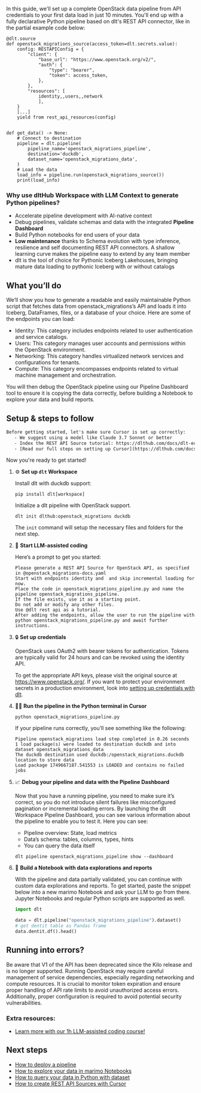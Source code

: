 In this guide, we'll set up a complete OpenStack data pipeline from API credentials to your first data load in just 10 minutes. You'll end up with a fully declarative Python pipeline based on dlt's REST API connector, like in the partial example code below:

```python-outcome
@dlt.source
def openstack_migrations_source(access_token=dlt.secrets.value):
    config: RESTAPIConfig = {
        "client": {
            "base_url": "https://www.openstack.org/v2/",
            "auth": {
                "type": "bearer",
                "token": access_token,
            },
        },
        "resources": [
            identity,,users,,network
            ],
    }
    [...]
    yield from rest_api_resources(config)


def get_data() -> None:
    # Connect to destination
    pipeline = dlt.pipeline(
        pipeline_name='openstack_migrations_pipeline',
        destination='duckdb',
        dataset_name='openstack_migrations_data', 
    )
    # Load the data
    load_info = pipeline.run(openstack_migrations_source())
    print(load_info) 
```

### Why use dltHub Workspace with LLM Context to generate Python pipelines?

- Accelerate pipeline development with AI-native context
- Debug pipelines, validate schemas and data with the integrated **Pipeline Dashboard**
- Build Python notebooks for end users of your data
- **Low maintenance** thanks to Schema evolution with type inference, resilience and self documenting REST API connectors. A shallow learning curve makes the pipeline easy to extend by any team member
- dlt is the tool of choice for Pythonic Iceberg Lakehouses, bringing mature data loading to pythonic Iceberg with or without catalogs

## What you’ll do

We’ll show you how to generate a readable and easily maintainable Python script that fetches data from openstack_migrations’s API and loads it into Iceberg, DataFrames, files, or a database of your choice. Here are some of the endpoints you can load:

- Identity: This category includes endpoints related to user authentication and service catalogs.
- Users: This category manages user accounts and permissions within the OpenStack environment.
- Networking: This category handles virtualized network services and configurations for tenants.
- Compute: This category encompasses endpoints related to virtual machine management and orchestration.

You will then debug the OpenStack pipeline using our Pipeline Dashboard tool to ensure it is copying the data correctly, before building a Notebook to explore your data and build reports.

## Setup & steps to follow

```default
Before getting started, let's make sure Cursor is set up correctly:
   - We suggest using a model like Claude 3.7 Sonnet or better
   - Index the REST API Source tutorial: https://dlthub.com/docs/dlt-ecosystem/verified-sources/rest_api/ and add it to context as **@dlt rest api**
   - [Read our full steps on setting up Cursor](https://dlthub.com/docs/dlt-ecosystem/llm-tooling/cursor-restapi#23-configuring-cursor-with-documentation)
```

Now you're ready to get started!

1. ⚙️ **Set up `dlt` Workspace**
    
    Install dlt with duckdb support:
    ```shell
    pip install dlt[workspace]
    ```

    Initialize a dlt pipeline with OpenStack support.
    ```shell
    dlt init dlthub:openstack_migrations duckdb
    ```

    The `init` command will setup the necessary files and folders for the next step.
    
2. 🤠 **Start LLM-assisted coding**
    
    Here’s a prompt to get you started:
    
    ```prompt
    Please generate a REST API Source for OpenStack API, as specified in @openstack_migrations-docs.yaml 
    Start with endpoints identity and  and skip incremental loading for now. 
    Place the code in openstack_migrations_pipeline.py and name the pipeline openstack_migrations_pipeline. 
    If the file exists, use it as a starting point. 
    Do not add or modify any other files. 
    Use @dlt rest api as a tutorial. 
    After adding the endpoints, allow the user to run the pipeline with python openstack_migrations_pipeline.py and await further instructions.
    ```

    
3. 🔒 **Set up credentials** 
    
    OpenStack uses OAuth2 with bearer tokens for authentication. Tokens are typically valid for 24 hours and can be revoked using the identity API.
    
    To get the appropriate API keys, please visit the original source at https://www.openstack.org/.
    If you want to protect your environment secrets in a production environment, look into [setting up credentials with dlt](https://dlthub.com/docs/walkthroughs/add_credentials).
    
4. 🏃‍♀️ **Run the pipeline in the Python terminal in Cursor**
    
    ```shell
    python openstack_migrations_pipeline.py
    ```
    
    If your pipeline runs correctly, you’ll see something like the following:
    
    ```shell
    Pipeline openstack_migrations load step completed in 0.26 seconds
    1 load package(s) were loaded to destination duckdb and into dataset openstack_migrations_data
    The duckdb destination used duckdb:/openstack_migrations.duckdb location to store data
    Load package 1749667187.541553 is LOADED and contains no failed jobs
    ```
    
5. 📈 **Debug your pipeline and data with the Pipeline Dashboard**

    Now that you have a running pipeline, you need to make sure it’s correct, so you do not introduce silent failures like misconfigured pagination or incremental loading errors. By launching the dlt Workspace Pipeline Dashboard, you can see various information about the pipeline to enable you to test it. Here you can see:
    - Pipeline overview: State, load metrics
    - Data’s schema: tables, columns, types, hints
    - You can query the data itself
    
    ```shell
    dlt pipeline openstack_migrations_pipeline show --dashboard
    ```
    
6. 🐍 **Build a Notebook with data explorations and reports**

    With the pipeline and data partially validated, you can continue with custom data explorations and reports. To get started, paste the snippet below into a new marimo Notebook and ask your LLM to go from there. Jupyter Notebooks and regular Python scripts are supported as well.

    
    ```python
    import dlt

   data = dlt.pipeline("openstack_migrations_pipeline").dataset()
   # get dentit table as Pandas frame
   data.dentit.df().head()
    ```

## Running into errors?

Be aware that V1 of the API has been deprecated since the Kilo release and is no longer supported. Running OpenStack may require careful management of service dependencies, especially regarding networking and compute resources. It is crucial to monitor token expiration and ensure proper handling of API rate limits to avoid unauthorized access errors. Additionally, proper configuration is required to avoid potential security vulnerabilities.

### Extra resources:

- [Learn more with our 1h LLM-assisted coding course!](https://www.youtube.com/watch?v=GGid70rnJuM)

## Next steps

- [How to deploy a pipeline](https://dlthub.com/docs/walkthroughs/deploy-a-pipeline)
- [How to explore your data in marimo Notebooks](https://dlthub.com/docs/general-usage/dataset-access/marimo)
- [How to query your data in Python with dataset](https://dlthub.com/docs/general-usage/dataset-access/dataset)
- [How to create REST API Sources with Cursor](https://dlthub.com/docs/dlt-ecosystem/llm-tooling/cursor-restapi)